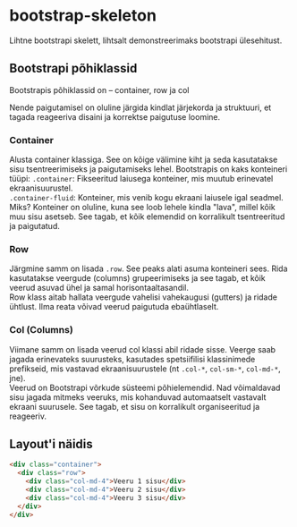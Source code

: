 # bootstrap-skeleton
Lihtne bootstrapi skelett, lihtsalt demonstreerimaks bootstrapi ülesehitust.

## Bootstrapi põhiklassid
Bootstrapis põhiklassid on – container, row ja col  

Nende paigutamisel on oluline järgida kindlat järjekorda ja struktuuri, et tagada reageeriva disaini ja korrektse paigutuse loomine.

### Container
Alusta container klassiga. See on kõige välimine kiht ja seda kasutatakse sisu tsentreerimiseks ja paigutamiseks lehel. Bootstrapis on kaks konteineri tüüpi:
`.container`: Fikseeritud laiusega konteiner, mis muutub erinevatel ekraanisuurustel.  
`.container-fluid`: Konteiner, mis venib kogu ekraani laiusele igal seadmel.
Miks? Konteiner on oluline, kuna see loob lehele kindla "lava", millel kõik muu sisu asetseb. See tagab, et kõik elemendid on korralikult tsentreeritud ja paigutatud.
### Row
Järgmine samm on lisada `.row`. See peaks alati asuma konteineri sees. Rida kasutatakse veergude (columns) grupeerimiseks ja see tagab, et kõik veerud asuvad ühel ja samal horisontaaltasandil.  
Row klass aitab hallata veergude vahelisi vahekaugusi (gutters) ja ridade ühtlust. Ilma reata võivad veerud paigutuda ebaühtlaselt.
### Col (Columns)
Viimane samm on lisada veerud col klassi abil ridade sisse. Veerge saab jagada erinevateks suurusteks, kasutades spetsiifilisi klassinimede prefikseid, mis vastavad ekraanisuurustele (nt `.col-*`, `col-sm-*`, `col-md-*`, jne).  
Veerud on Bootstrapi võrkude süsteemi põhielemendid. Nad võimaldavad sisu jagada mitmeks veeruks, mis kohanduvad automaatselt vastavalt ekraani suurusele. See tagab, et sisu on korralikult organiseeritud ja reageeriv.  

## Layout'i näidis

```html
<div class="container">
  <div class="row">
    <div class="col-md-4">Veeru 1 sisu</div>
    <div class="col-md-4">Veeru 2 sisu</div>
    <div class="col-md-4">Veeru 3 sisu</div>
  </div>
</div>
```

